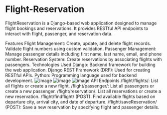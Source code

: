 # Flight-Reservation
FlightReservation is a Django-based web application designed to manage flight bookings and reservations. It provides RESTful API endpoints to interact with flight, passenger, and reservation data.

Features
Flight Management:
Create, update, and delete flight records.
Validate flight numbers using custom validation.
Passenger Management:
Manage passenger details including first name, last name, email, and phone number.
Reservation System:
Create reservations by associating flights with passengers.
Technologies Used
Django: Backend framework for building the web application.
Django REST Framework (DRF): Used for creating RESTful APIs.
Python: Programming language used for backend development.
![image](https://github.com/vaishnavi-4102/Flight-Reservation/assets/94067180/c5521900-2b91-44c4-a3b3-3995fe785bc0)
![image](https://github.com/vaishnavi-4102/Flight-Reservation/assets/94067180/ac83eab1-ce05-44c7-b29e-f3d77cea63f1)
![image](https://github.com/vaishnavi-4102/Flight-Reservation/assets/94067180/29ca25b0-bf14-4e6f-a063-5bc3b0fe0c7e)
API Endpoints
/flight/flights/: List all flights or create a new flight.
/flight/passenger/: List all passengers or create a new passenger.
/flight/reservation/: List all reservations or create a new reservation.
/flight/findflight/ (POST): Find available flights based on departure city, arrival city, and date of departure.
/flight/saveReservation/ (POST): Save a new reservation by specifying flight and passenger details.
